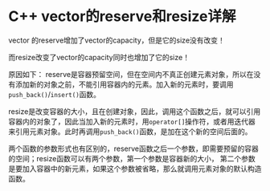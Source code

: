 # C++ vector的reserve和resize详解

vector 的reserve增加了vector的capacity，但是它的size没有改变！

而resize改变了vector的capacity同时也增加了它的size！

原因如下：
reserve是容器预留空间，但在空间内不真正创建元素对象，所以在没有添加新的对象之前，不能引用容器内的元素。加入新的元素时，要调用`push_back()`/`insert()`函数。

resize是改变容器的大小，且在创建对象，因此，调用这个函数之后，就可以引用容器内的对象了，因此当加入新的元素时，用`operator[]`操作符，或者用迭代器来引用元素对象。此时再调用`push_back()`函数，是加在这个新的空间后面的。

两个函数的参数形式也有区别的，reserve函数之后一个参数，即需要预留的容器的空间；resize函数可以有两个参数，第一个参数是容器新的大小， 第二个参数是要加入容器中的新元素，如果这个参数被省略，那么就调用元素对象的默认构造函数。